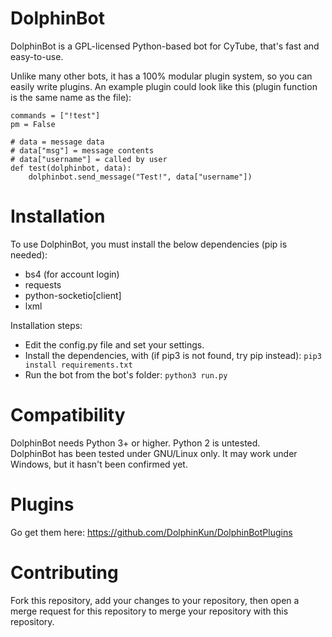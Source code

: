 # DolphinBot
DolphinBot is a GPL-licensed Python-based bot for CyTube, that's fast and easy-to-use.

Unlike many other bots, it has a 100% modular plugin system, so you can easily write plugins. An example plugin could look like this (plugin function is the same name as the file):  
```
commands = ["!test"]
pm = False

# data = message data
# data["msg"] = message contents
# data["username"] = called by user
def test(dolphinbot, data):
    dolphinbot.send_message("Test!", data["username"])
```

# Installation
To use DolphinBot, you must install the below dependencies (pip is needed):
- bs4 (for account login)
- requests
- python-socketio[client] 
- lxml  

Installation steps:
- Edit the config.py file and set your settings.  
- Install the dependencies, with (if pip3 is not found, try pip instead): `pip3 install requirements.txt`  
- Run the bot from the bot's folder: `python3 run.py`
# Compatibility 
DolphinBot needs Python 3+ or higher. Python 2 is untested.  
DolphinBot has been tested under GNU/Linux only. It may work under Windows, but it hasn't been confirmed yet.
# Plugins
Go get them here: https://github.com/DolphinKun/DolphinBotPlugins
# Contributing
Fork this repository, add your changes to your repository, then open a merge request for this repository to merge your repository with this repository.
